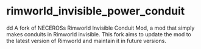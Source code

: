 # rimworld_invisible_power_conduit
dd
A fork of NECEROSs Rimworld Invisible Conduit Mod, a mod that simply makes conduits in Rimworld invisible. This fork aims to update the mod to the latest version of Rimworld and maintain it in future versions.
